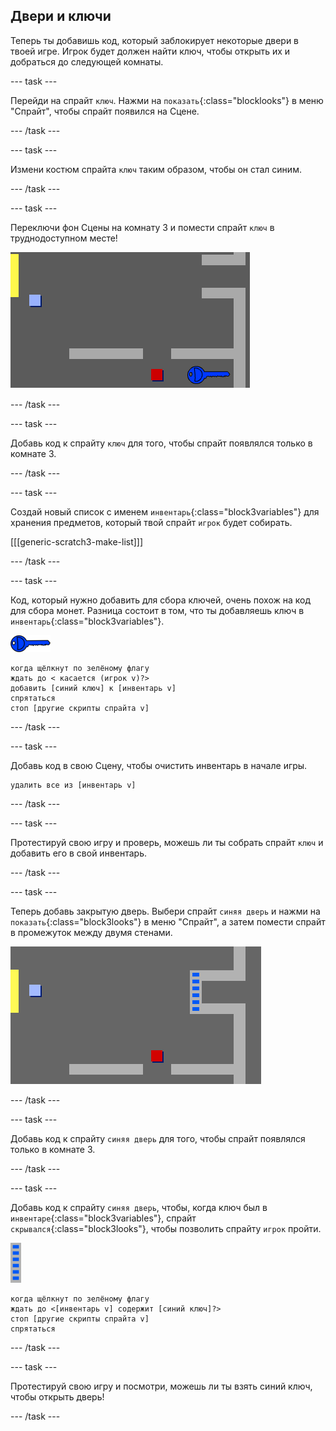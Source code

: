 ## Двери и ключи

Теперь ты добавишь код, который заблокирует некоторые двери в твоей игре. Игрок будет должен найти ключ, чтобы открыть их и добраться до следующей комнаты.

\--- task \---

Перейди на спрайт `ключ`. Нажми на `показать`{:class="blocklooks"} в меню "Спрайт", чтобы спрайт появился на Сцене.

\--- /task \---

\--- task \---

Измени костюм спрайта `ключ` таким образом, чтобы он стал синим.

\--- /task \---

\--- task \---

Переключи фон Cцены на комнату 3 и помести спрайт `ключ` в труднодоступном месте!

![снимок экрана](images/world-key.png)

\--- /task \---

\--- task \---

Добавь код к спрайту `ключ` для того, чтобы спрайт появлялся только в комнате 3.

\--- /task \---

\--- task \---

Создай новый список с именем `инвентарь`{:class="block3variables"} для хранения предметов, который твой спрайт `игрок` будет собирать.

[[[generic-scratch3-make-list]]]

\--- /task \---

\--- task \---

Код, который нужно добавить для сбора ключей, очень похож на код для сбора монет. Разница состоит в том, что ты добавляешь ключ в `инвентарь`{:class="block3variables"}.

![ключ](images/key.png)

```blocks3
когда щёлкнут по зелёному флагу
ждать до < касается (игрок v)?>
добавить [синий ключ] к [инвентарь v]
спрятаться
стоп [другие скрипты спрайта v]
```

\--- /task \---

\--- task \---

Добавь код в свою Сцену, чтобы очистить инвентарь в начале игры.

```blocks3
удалить все из [инвентарь v]
```

\--- /task \---

\--- task \---

Протестируй свою игру и проверь, можешь ли ты собрать спрайт `ключ` и добавить его в свой инвентарь.

\--- /task \---

\--- task \---

Теперь добавь закрытую дверь. Выбери спрайт `синяя дверь` и нажми на `показать`{:class="block3looks"} в меню "Спрайт", а затем помести спрайт в промежуток между двумя стенами.

![снимок экрана](images/world-door.png)

\--- /task \---

\--- task \---

Добавь код к спрайту `синяя дверь` для того, чтобы спрайт появлялся только в комнате 3.

\--- /task \---

\--- task \---

Добавь код к спрайту `синяя дверь`, чтобы, когда ключ был в `инвентаре`{:class="block3variables"}, спрайт `скрывался`{:class="block3looks"}, чтобы позволить спрайту `игрок` пройти.

![дверь](images/door.png)

```blocks3
когда щёлкнут по зелёному флагу
ждать до <[инвентарь v] содержит [синий ключ]?>
стоп [другие скрипты спрайта v]
спрятаться
```

\--- /task \---

\--- task \---

Протестируй свою игру и посмотри, можешь ли ты взять синий ключ, чтобы открыть дверь!

\--- /task \---